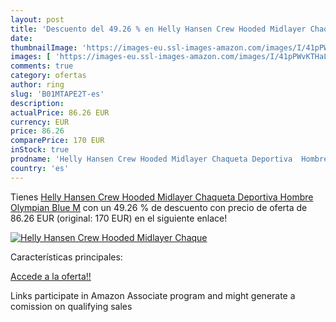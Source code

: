 ```yaml
---
layout: post
title: 'Descuento del 49.26 % en Helly Hansen Crew Hooded Midlayer Chaque'
date: 
thumbnailImage: 'https://images-eu.ssl-images-amazon.com/images/I/41pPWvKTHaL._SL200_.jpg'
images: [ 'https://images-eu.ssl-images-amazon.com/images/I/41pPWvKTHaL._SL200_.jpg' ]
comments: true
category: ofertas
author: ring
slug: 'B01MTAPE2T-es'
description:
actualPrice: 86.26 EUR
currency: EUR
price: 86.26
comparePrice: 170 EUR
inStock: true
prodname: 'Helly Hansen Crew Hooded Midlayer Chaqueta Deportiva  Hombre  Olympian Blue  M'
country: 'es'
---
```


Tienes [Helly Hansen Crew Hooded Midlayer Chaqueta Deportiva  Hombre  Olympian Blue  M](https://www.amazon.es/dp/B01MTAPE2T/?tag=tolees-21) con un 49.26 % de descuento con precio de oferta de 86.26 EUR (original: 170 EUR) en el siguiente enlace!

[![Helly Hansen Crew Hooded Midlayer Chaque](https://images-eu.ssl-images-amazon.com/images/I/41pPWvKTHaL._SL200_.jpg)](https://www.amazon.es/dp/B01MTAPE2T/?tag=tolees-21)

Características principales:


[Accede a la oferta!!](https://www.amazon.es/dp/B01MTAPE2T/?tag=tolees-21)

Links participate in Amazon Associate program and might generate a comission on qualifying sales


